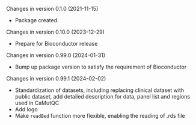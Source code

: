 Changes in version 0.1.0 (2021-11-15)
+ Package created.

Changes in version 0.10.0 (2023-12-29)
+ Prepare for Bioconductor release

Changes in version 0.99.0 (2024-01-31)
+ Bump up package version to satisfy the requirement of Bioconductor

Changes in version 0.99.1 (2024-02-02)
+ Standardization of datasets, including replacing clinical dataset with public dataset, add detailed description for data, panel list and regions used in CaMutQC
+ Add logo
+ Make `readBed` function more flexible, enabling the reading of .rds file